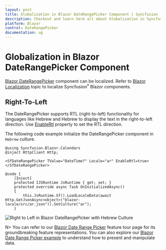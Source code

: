 ```yaml
---
layout: post
title: Globalization in Blazor DateRangePicker Component | Syncfusion
description: Checkout and learn here all about Globalization in Syncfusion Blazor DateRangePicker component and more.
platform: Blazor
control: DateRangePicker
documentation: ug
---
```


# Globalization in Blazor DateRangePicker Component

[Blazor DateRangePicker](https://www.syncfusion.com/blazor-components/blazor-daterangepicker) component can be localized. Refer to [Blazor Localization](https://blazor.syncfusion.com/documentation/common/localization) topic to localize Syncfusion<sup style="font-size:70%">&reg;</sup> Blazor components.

## Right-To-Left

The DateRangePicker supports RTL (right-to-left) functionality for languages like Hebrew and Hebrew to display the text in the right-to-left direction. Use [EnableRtl](https://help.syncfusion.com/cr/blazor/Syncfusion.Blazor.Calendars.SfDateRangePicker-1.html#Syncfusion_Blazor_Calendars_SfDateRangePicker_1_EnableRtl) property to set the RTL direction.

The following code example initialize the DateRangePicker component in `Hebrew` culture.

```cshtml
@using Syncfusion.Blazor.Calendars
@inject HttpClient Http;

<SfDateRangePicker TValue="DateTime?" Locale="ar" EnableRtl=true></SfDateRangePicker>

@code {
    [Inject]
    protected IJSRuntime JsRuntime { get; set; }
    protected override async Task OnInitializedAsync()
    {  
        this.JsRuntime.Sf().LoadLocaleData(await Http.GetJsonAsync<object>("blazor-locale/src/ar.json")).SetCulture("ar");
    }
```



![Right to Left in Blazor DateRangePicker with Hebrew Culture](./images/blazor-daterangepicker-right-to-left.png)

N> You can refer to our [Blazor Date Range Picker](https://www.syncfusion.com/blazor-components/blazor-daterangepicker) feature tour page for its groundbreaking feature representations. You can also explore our [Blazor Date Range Picker example](https://blazor.syncfusion.com/demos/daterangepicker/default-functionalities?theme=bootstrap4) to understand how to present and manipulate data.
